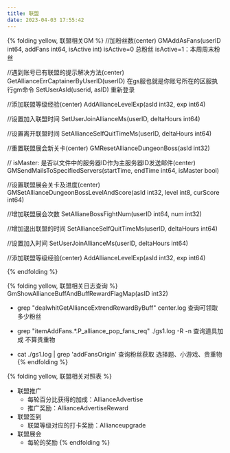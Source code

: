 ```yaml
---
title: 联盟
date: 2023-04-03 17:55:42
---
```

{% folding yellow, 联盟相关GM %}
//加粉丝数(center) 
 GMAddAsFans(userID int64, addFans int64, isActive int)   isActive=0 总粉丝   isActive=1：本周周末粉丝

//遇到账号已有联盟的提示解决方法(center) 
GetAllianceErrCaptainerByUserID(userID)
在gs服也就是你账号所在的区服执行gm命令 
SetUserAsId(userid, asID)
重新登录

//添加联盟等级经验(center) 
 AddAllianceLevelExp(asId int32, exp int64)

//设置加入联盟时间
SetUserJoinAllianceMs(userID, deltaHours int64)

//设置离开联盟时间
SetAllianceSelfQuitTimeMs(userID, deltaHours int64)

//重置联盟展会新关卡(center) 
 GMResetAllianceDungeonBoss(asId int32)

// isMaster: 是否以文件中的服务器ID作为主服务器ID发送邮件(center) 
 GMSendMailsToSpecifiedServers(startTime, endTime int64, isMaster bool)

//设置联盟展会关卡及进度(center) 
 GMSetAllianceDungeonBossLevelAndScore(asId int32, level int8, curScore int64)

//增加联盟展会次数
SetAllianeBossFightNum(userID int64, num int32)

//增加退出联盟的时间
SetAllianceSelfQuitTimeMs(userID, deltaHours int64)

//设置加入时间
SetUserJoinAllianceMs(userID, deltaHours int64)

//添加联盟等级经验(center) 
AddAllianceLevelExp(asId int32, exp int64)

{% endfolding %}

{% folding yellow, 联盟相关日志查询 %}
 GmShowAllianceBuffAndBuffRewardFlagMap(asID int32)
- grep "dealwhitGetAllianceExtrendRewardByBuff" center.log   查询可领取多少粉丝

- grep "itemAddFans.*.P_alliance_pop_fans_req" ./gs1.log -R -n  查询道具加成  不算贵重物

- cat ./gs1.log | grep 'addFansOrigin'  查询粉丝获取  选择题、小游戏、贵重物
{% endfolding %}


{% folding yellow, 联盟相关对照表 %}
- 联盟推广
  - 每轮百分比获得的加成：AllianceAdvertise
  - 推广奖励：AllianceAdvertiseReward
- 联盟签到
  - 联盟等级对应的打卡奖励：Allianceupgrade
- 联盟展会
  - 每轮的奖励
{% endfolding %}
